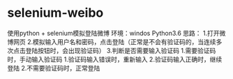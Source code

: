 # selenium-weibo
使用python + selenium模拟登陆微博
环境：windos
Python3.6
思路：
1.打开微博网页
2.模拟输入用户名和密码，点击登陆（正常是不会有验证码的，当连续多次点击登陆按钮时，会出现验证码）
3.判断是否需要输入验证码
  1.需要验证码时，手动输入验证码
    1.验证码输入错误时，重新输入
    2.验证码输入正确时，继续登陆
  2.不需要验证码时，正常登陆
